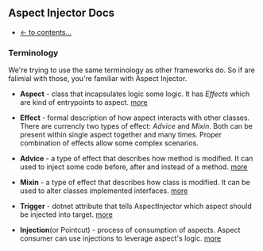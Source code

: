 ## Aspect Injector Docs
- [ <- to contents...](readme.md)

### <a name="this"></a>Terminology
We're trying to use the same terminology as other frameworks do. So if are falimial with those, you're familiar with Aspect Injector.

- **Aspect** - class that incapsulates logic some logic. It has _Effects_ which are kind of entrypoints to aspect. [more](aspect.md)

- **Effect** - formal description of how aspect interacts with other classes. There are currencly two types of effect: _Advice_ and _Mixin_. Both can be present within single aspect together and many times. Proper combination of effects allow some complex scenarios.

- **Advice** - a type of effect that describes how method is modified. It can used to inject some code before, after and instead of a method. [more](advice.md)

- **Mixin** - a type of effect that describes how class is modified. It can be used to alter classes implemented interfaces. [more](mixin.md)

- **Trigger** - dotnet attribute that tells AspectInjector which aspect should be injected into target. [more](injection.md)

- **Injection**(or Pointcut) - process of consumption of aspects. Aspect consumer can use injections to leverage aspect's logic. [more](injection.md)
